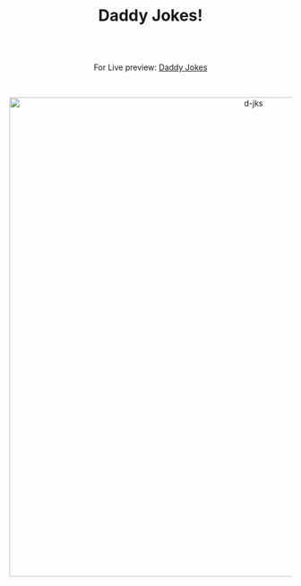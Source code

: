 <h1 align="center">Daddy Jokes!</h1><br>
<br>
<p align="center">
For Live preview: <a href="https://ash-win-n.github.io/daddy-jokes/">Daddy Jokes</a></p><br>

<p align="center">


<img width="856" alt="d-jks" src="https://user-images.githubusercontent.com/70138036/186708105-6d06971d-8dfe-452b-88c9-477ad759f70f.png">


</p>
